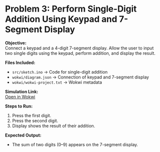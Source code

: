 # Problem 3: Perform Single-Digit Addition Using Keypad and 7-Segment Display

**Objective:**  
Connect a keypad and a 4-digit 7-segment display. Allow the user to input two single digits using the keypad, perform addition, and display the result.

**Files Included:**  
- `src/sketch.ino` → Code for single-digit addition  
- `wokwi/diagram.json` → Connection of keypad and 7-segment display  
- `wokwi/wokwi-project.txt` → Wokwi metadata  

**Simulation Link:**  
[Open in Wokwi](https://wokwi.com/projects/444267551903111169)

**Steps to Run:**  
1. Press the first digit.  
2. Press the second digit.  
3. Display shows the result of their addition.

**Expected Output:**  
- The sum of two digits (0–9) appears on the 7-segment display.
